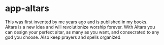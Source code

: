 # app-altars
This was first invented by me years ago and is published in my books. Altars is a new idea and will revolutionize worship forever. With Altars you can design your perfect altar, as many as you want, and consecrated to any god you choose. Also keep prayers and spells organized.

